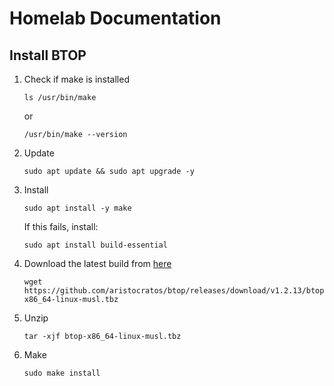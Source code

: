 # Homelab Documentation



## Install BTOP

1. Check if make is installed

    ```console
    ls /usr/bin/make
    ```


    or

    ```console
    /usr/bin/make --version
    ```


1. Update

    ```console
    sudo apt update && sudo apt upgrade -y
    ```


1. Install

    ```console
    sudo apt install -y make
    ```
    
    
    If this fails, install:

    ```console
    sudo apt install build-essential
    ```



1. Download the latest build from [here](https://github.com/aristocratos/btop/releases/latest)

    ```console
    wget https://github.com/aristocratos/btop/releases/download/v1.2.13/btop-x86_64-linux-musl.tbz
    ```


1. Unzip

    ```console
    tar -xjf btop-x86_64-linux-musl.tbz
    ```


1. Make

    ```console
    sudo make install
    ```






